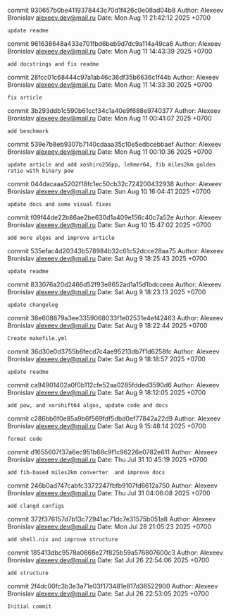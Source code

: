 commit 930657b0be4119378443c70d1f426c0e08ad04b8
Author: Alexeev Bronislav <alexeev.dev@mail.ru>
Date:   Mon Aug 11 21:42:12 2025 +0700

    update readme

commit 961638648a433e701fbd6beb9d7dc9a114a49ca6
Author: Alexeev Bronislav <alexeev.dev@mail.ru>
Date:   Mon Aug 11 14:43:39 2025 +0700

    add docstrings and fix readme

commit 28fcc01c68444c97a1ab46c36df35b6636c1f44b
Author: Alexeev Bronislav <alexeev.dev@mail.ru>
Date:   Mon Aug 11 14:33:30 2025 +0700

    fix article

commit 3b293ddb1c590b61ccf34c1a40e9f688e9740377
Author: Alexeev Bronislav <alexeev.dev@mail.ru>
Date:   Mon Aug 11 00:41:07 2025 +0700

    add benchmark

commit 539e7b8eb9307b7140cdaaa35c10e5edbcebbaef
Author: Alexeev Bronislav <alexeev.dev@mail.ru>
Date:   Mon Aug 11 00:10:36 2025 +0700

    update article and add xoshiro256pp, lehmer64, fib miles2km golden ratio with binary pow

commit 044dacaaa5202f18fc1ec50cb32c724200432938
Author: Alexeev Bronislav <alexeev.dev@mail.ru>
Date:   Sun Aug 10 16:04:41 2025 +0700

    update docs and some visual fixes

commit f09f44de22b86ae2be630d1a409e156c40c7a52e
Author: Alexeev Bronislav <alexeev.dev@mail.ru>
Date:   Sun Aug 10 15:47:02 2025 +0700

    add more algos and improve article

commit 535efac4d20343b578984b32c61c52dcce28aa75
Author: Alexeev Bronislav <alexeev.dev@mail.ru>
Date:   Sat Aug 9 18:25:43 2025 +0700

    update readme

commit 833076a20d2466d52f93e8652ad1a15d1bdcceea
Author: Alexeev Bronislav <alexeev.dev@mail.ru>
Date:   Sat Aug 9 18:23:13 2025 +0700

    update changelog

commit 38e608879a3ee3359068033f1e02531e4ef42463
Author: Alexeev Bronislav <alexeev.dev@mail.ru>
Date:   Sat Aug 9 18:22:44 2025 +0700

    Create makefile.yml

commit 36d30e0d3755b6fecd7c4ae95213db7f1d6258fc
Author: Alexeev Bronislav <alexeev.dev@mail.ru>
Date:   Sat Aug 9 18:18:57 2025 +0700

    update readme

commit ca94901402a0f0b112cfe52aa0285fdded3590d6
Author: Alexeev Bronislav <alexeev.dev@mail.ru>
Date:   Sat Aug 9 18:12:05 2025 +0700

    add pow, and xorshift64 algos, update code and docs

commit c286bb6f0e85a9b6f569fdf5dbd0ef77842a22d9
Author: Alexeev Bronislav <alexeev.dev@mail.ru>
Date:   Sat Aug 9 15:48:14 2025 +0700

    format code

commit d1655607f37a6ec951b68c9f1c96226e0782e611
Author: Alexeev Bronislav <alexeev.dev@mail.ru>
Date:   Thu Jul 31 10:45:19 2025 +0700

    add fib-based miles2km converter  and improve docs

commit 246b0ad747cabfc3372247fbfb9107fd6612a750
Author: Alexeev Bronislav <alexeev.dev@mail.ru>
Date:   Thu Jul 31 04:06:08 2025 +0700

    add clangd configs

commit 372f376157d7b13c72941ac71dc7e31575b051a8
Author: Alexeev Bronislav <alexeev.dev@mail.ru>
Date:   Mon Jul 28 21:05:23 2025 +0700

    add shell.nix and improve structure

commit 185413dbc9578a0868e27f825b59a576807600c3
Author: Alexeev Bronislav <alexeev.dev@mail.ru>
Date:   Sat Jul 26 22:54:06 2025 +0700

    add structure

commit 2f4dc00fc3b3e3a71e03f173481e817d36522900
Author: Alexeev Bronislav <alexeev.dev@mail.ru>
Date:   Sat Jul 26 22:53:05 2025 +0700

    Initial commit
